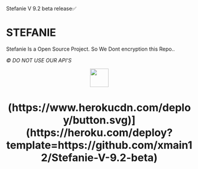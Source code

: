 Stefanie V 9.2 beta release✅

# STEFANIE
Stefanie Is a Open Source Project.
So We Dont encryption this Repo..

*©️ DO NOT USE OUR API'S*
<div align="center">

  <img src="https://telegra.ph/file/713e74c1a7ec2948e06c3.jpg" width="50" height="50">

  <h1>  (https://www.herokucdn.com/deploy/button.svg)](https://heroku.com/deploy?template=https://github.com/xmain12/Stefanie-V-9.2-beta)  </h1>

